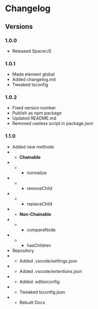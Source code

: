 # Changelog

## Versions

### 1.0.0

-   Released SpacerJS

### 1.0.1

-   Made element global
-   Added changelog.md
-   Tweaked tsconfig

### 1.0.2

-   Fixed version number
-   Publish as npm package
-   Updated README.md
-   Removed useless script in package.json

### 1.1.0

-   Added new methods
-   -   **Chainable**
-   -   -   normalize
-   -   -   removeChild
-   -   -   replaceChild
-   -   **Non-Chainable**
-   -   -   compareNode
-   -   -   hasChildren
-   Repository
-   -   Added .vscode/settings.json
-   -   Added .vscode/extentions.json
-   -   Added .editorconfig
-   -   Tweaked tsconfig.json
-   -   Rebuilt Docs
